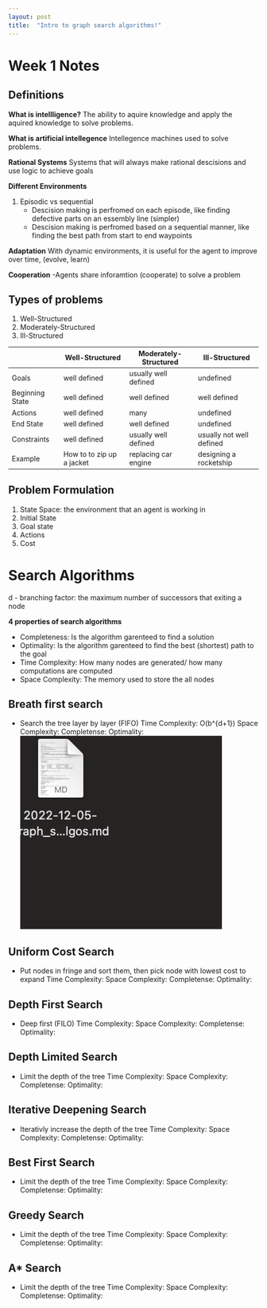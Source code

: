 ```yaml
---
layout: post
title:  "Intro to graph search algorithms!"
---
```


# Week 1 Notes

## Definitions 
**What is intellligence?**
The ability to aquire knowledge and apply the aquired knowledge to solve problems.

**What is artificial intellegence**
Intellegence machines used to solve problems.

**Rational Systems**
Systems that will always make rational descisions and use logic to achieve goals 

**Different Environments**
1. Episodic vs sequential 
    - Descision making is perfromed on each episode, like finding defective parts on an essembly line (simpler)
    - Descision making is perfromed based on a sequential manner, like finding the best path from start to end waypoints

**Adaptation** 
With dynamic environments, it is useful for the agent to improve over time, (evolve, learn)

**Cooperation**
-Agents share inforamtion (cooperate) to solve a problem

## Types of problems
1. Well-Structured 
2. Moderately-Structured
3. Ill-Structured 

|                 | Well-Structured           | Moderately-Structured | Ill-Structured           |
|-----------------|---------------------------|-----------------------|--------------------------|
| Goals           | well defined              | usually well defined  | undefined                |
| Beginning State | well defined              | well defined          | well defined             |
| Actions         | well defined              | many                  | undefined                |
| End State       | well defined              | well defined          | undefined                |
| Constraints     | well defined              | usually well defined  | usually not well defined |
| Example         | How to to zip up a jacket | replacing car engine  | designing a rocketship   |


## Problem Formulation
1. State Space: the environment that an agent is working in 
2. Initial State
3. Goal state
4. Actions
5. Cost

# Search Algorithms 
d - branching factor: the maximum number of successors that exiting a node 

**4 properties of search algorithms** 
- Completeness: Is the algorithm garenteed to find a solution 
- Optimality: Is the algorithm garenteed to find the best (shortest) path to the goal
- Time Complexity: How many nodes are generated/ how many computations are computed 
- Space Complexity: The memory used to store the all nodes

## Breath first search
- Search the tree layer by layer (FIFO)
Time Complexity: O(b^{d+1}) 
Space Complexity:
Completense:
Optimality: 
![Drag Racing](/_posts/test.png)


## Uniform Cost Search
- Put nodes in fringe and sort them, then pick node with lowest cost to expand
Time Complexity: 
Space Complexity:
Completense:
Optimality: 

## Depth First Search
- Deep first (FILO)
Time Complexity: 
Space Complexity:
Completense:
Optimality: 

## Depth Limited Search
- Limit the depth of the tree 
Time Complexity: 
Space Complexity:
Completense:
Optimality: 

## Iterative Deepening Search
- Iterativly increase the depth of the tree
Time Complexity: 
Space Complexity:
Completense:
Optimality: 

## Best First Search
- Limit the depth of the tree 
Time Complexity: 
Space Complexity:
Completense:
Optimality: 


## Greedy Search
- Limit the depth of the tree 
Time Complexity: 
Space Complexity:
Completense:
Optimality: 

## A* Search
- Limit the depth of the tree 
Time Complexity: 
Space Complexity:
Completense:
Optimality: 